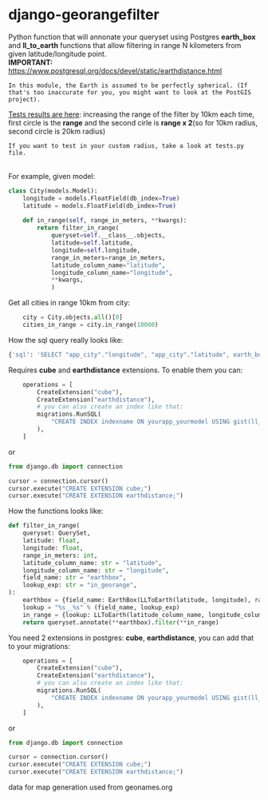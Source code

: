 # django-georangefilter
Python function that will annonate your queryset using Postgres **earth_box** and **ll_to_earth** functions that allow filtering in range N kilometers from given latitude/longitude point.<br>
**IMPORTANT:**<br>https://www.postgresql.org/docs/devel/static/earthdistance.html<br>
```
In this module, the Earth is assumed to be perfectly spherical. (If that's too inaccurate for you, you might want to look at the PostGIS project).
```
[Tests results are here](tests/maps): increasing the range of the filter by 10km each time, first circle is the **range** and the second cirle is **range x 2**(so for 10km radius, second circle is 20km radius)<br>
````
If you want to test in your custom radius, take a look at tests.py file.
````
<br>For example, given model:
```python
class City(models.Model):
    longitude = models.FloatField(db_index=True)
    latitude = models.FloatField(db_index=True)
    
    def in_range(self, range_in_meters, **kwargs):
        return filter_in_range(
            queryset=self.__class__.objects,
            latitude=self.latitude,
            longitude=self.longitude,
            range_in_meters=range_in_meters,
            latitude_column_name="latitude",
            longitude_column_name="longitude",
            **kwargs,
            )
```
Get all cities in range 10km from city:
```python
    city = City.objects.all()[0]
    cities_in_range = city.in_range(10000)
```
How the sql query really looks like:
```python
{'sql': 'SELECT "app_city"."longitude", "app_city"."latitude", earth_box(ll_to_earth(51.03923, 16.97184), 10000) AS "earthbox" FROM "X" WHERE earth_box(ll_to_earth(51.03923, 16.97184), 10000) @> (ll_to_earth("X"."latitude", "X"."longitude")) LIMIT 21', 'time': '0.004'}

```
Requires **cube** and **earthdistance** extensions. To enable them you can:
```python
    operations = [
        CreateExtension("cube"),
        CreateExtension("earthdistance"),
        # you can also create an index like that:
        migrations.RunSQL(
            "CREATE INDEX indexname ON yourapp_yourmodel USING gist(ll_to_earth(latitude_column_name, longitude_column_name));"
        ),
    ]
```
or
```python
from django.db import connection

cursor = connection.cursor()
cursor.execute("CREATE EXTENSION cube;")
cursor.execute("CREATE EXTENSION earthdistance;")

```

How the functions looks like:
```python
def filter_in_range(
    queryset: QuerySet,
    latitude: float,
    longitude: float,
    range_in_meters: int,
    latitude_column_name: str = "latitude",
    longitude_column_name: str = "longitude",
    field_name: str = "earthbox",
    lookup_exp: str = "in_georange",
):
    earthbox = {field_name: EarthBox(LLToEarth(latitude, longitude), range_in_meters)}
    lookup = "%s__%s" % (field_name, lookup_exp)
    in_range = {lookup: LLToEarth(latitude_column_name, longitude_column_name)}
    return queryset.annotate(**earthbox).filter(**in_range)
```

You need 2 extensions in postgres: **cube**, **earthdistance**, you can add that to your migrations:
```python
    operations = [
        CreateExtension("cube"),
        CreateExtension("earthdistance"),
        # you can also create an index like that:
        migrations.RunSQL(
            "CREATE INDEX indexname ON yourapp_yourmodel USING gist(ll_to_earth(latitude_column_name, longitude_column_name));"
        ),
    ]
```
or
```python
from django.db import connection

cursor = connection.cursor()
cursor.execute("CREATE EXTENSION cube;")
cursor.execute("CREATE EXTENSION earthdistance;")

```


data for map generation used from geonames.org
